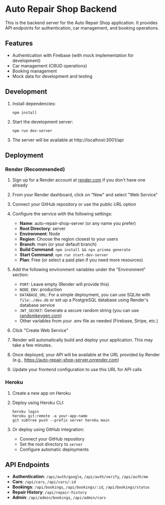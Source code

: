 # Auto Repair Shop Backend

This is the backend server for the Auto Repair Shop application. It provides API endpoints for authentication, car management, and booking operations.

## Features

- Authentication with Firebase (with mock implementation for development)
- Car management (CRUD operations)
- Booking management
- Mock data for development and testing

## Development

1. Install dependencies:
   ```
   npm install
   ```

2. Start the development server:
   ```
   npm run dev-server
   ```

3. The server will be available at http://localhost:3001/api

## Deployment

### Render (Recommended)

1. Sign up for a Render account at [render.com](https://render.com) if you don't have one already

2. From your Render dashboard, click on "New" and select "Web Service"

3. Connect your GitHub repository or use the public URL option

4. Configure the service with the following settings:
   - **Name**: auto-repair-shop-server (or any name you prefer)
   - **Root Directory**: server
   - **Environment**: Node
   - **Region**: Choose the region closest to your users
   - **Branch**: main (or your default branch)
   - **Build Command**: `npm install && npx prisma generate`
   - **Start Command**: `npm run start-dev-server`
   - **Plan**: Free (or select a paid plan if you need more resources)

5. Add the following environment variables under the "Environment" section:
   - `PORT`: Leave empty (Render will provide this)
   - `NODE_ENV`: production
   - `DATABASE_URL`: For a simple deployment, you can use SQLite with `file:./dev.db` or set up a PostgreSQL database using Render's database service
   - `JWT_SECRET`: Generate a secure random string (you can use [randomkeygen.com](https://randomkeygen.com/))
   - Other variables from your .env file as needed (Firebase, Stripe, etc.)

6. Click "Create Web Service"

7. Render will automatically build and deploy your application. This may take a few minutes.

8. Once deployed, your API will be available at the URL provided by Render (e.g., https://auto-repair-shop-server.onrender.com)

9. Update your frontend configuration to use this URL for API calls

### Heroku

1. Create a new app on Heroku
2. Deploy using Heroku CLI:
   ```
   heroku login
   heroku git:remote -a your-app-name
   git subtree push --prefix server heroku main
   ```
   
3. Or deploy using GitHub integration:
   - Connect your GitHub repository
   - Set the root directory to `server`
   - Configure automatic deployments

## API Endpoints

- **Authentication**: `/api/auth/google`, `/api/auth/verify`, `/api/auth/me`
- **Cars**: `/api/cars`, `/api/cars/:id`
- **Bookings**: `/api/bookings`, `/api/bookings/:id`, `/api/bookings/status`
- **Repair History**: `/api/repair-history`
- **Admin**: `/api/admin/bookings`, `/api/admin/cars`
